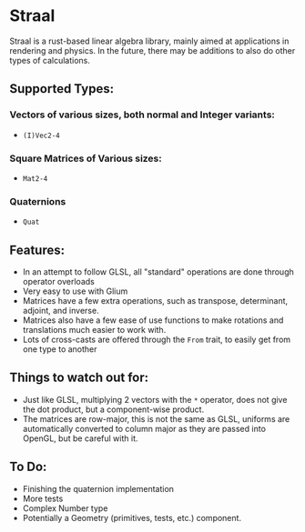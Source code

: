 # Straal
Straal is a rust-based linear algebra library, mainly aimed at applications in rendering and physics.
In the future, there may be additions to also do other types of calculations.

## Supported Types:
### Vectors of various sizes, both normal and Integer variants:
* `(I)Vec2-4`
### Square Matrices of Various sizes:
* `Mat2-4`
### Quaternions
* `Quat`

## Features:
* In an attempt to follow GLSL, all "standard" operations are done through operator overloads
* Very easy to use with Glium
* Matrices have a few extra operations, such as transpose, determinant, adjoint, and inverse.
* Matrices also have a few ease of use functions to make rotations and translations much easier to work with.
* Lots of cross-casts are offered through the `From` trait, to easily get from one type to another

## Things to watch out for:
* Just like GLSL, multiplying 2 vectors with the `*` operator, does not give the dot product, but a component-wise product.
* The matrices are row-major, this is not the same as GLSL, uniforms are automatically converted to column major as they are passed into OpenGL, but be careful with it.

## To Do:
* Finishing the quaternion implementation
* More tests
* Complex Number type
* Potentially a Geometry (primitives, tests, etc.) component.
